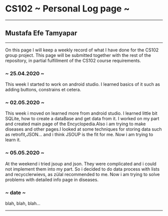 # CS102 ~ Personal Log page ~
****
## Mustafa Efe Tamyapar
****

On this page I will keep a weekly record of what I have done for the CS102 group project. This page will be submitted together with the rest of the repository, in partial fulfillment of the CS102 course requirements.

### ~ 25.04.2020 ~
This week I started to work on android studio. I learned basics of it such as adding buttons, constrains et cetera. 

### ~ 02.05.2020 ~
This week i moved on learned more from android studio. I learned little bit SQLite, how to create a dataBase and get data from it. I worked on my part and created main page of the Encyclopedia.Also i am trying to make diseases and other pages.I looked at some techniques for storing data such as retrofit,JSON... and i think JSOUP is the fit for me. Now i am trying to learn it.

### ~ 05.05.2020 ~
At the weekend i tried jsoup and json. They were complicated and i could not implement them into my part. So i decided to do data process with lists and recycclerwievs, as zülal recommended to me. Now i am trying to solve problems with detailed info page in diseases.

### ~ date ~
blah, blah, blah...

****
